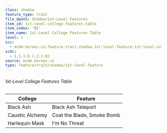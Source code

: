 ```yaml
---
class: shadow
feature_type: trait
file_dpath: Shadow/1st-Level Features
item_id: 1st-level-college-features-table
item_index: '02'
item_name: 1st-Level College Features Table
level: 1
scc:
  - mcdm.heroes.v1:feature.trait.shadow.1st-level-feature:1st-level-college-features-table
scdc:
  - 1.1.1:6.1.2.1:02
source: mcdm.heroes.v1
type: feature/trait/shadow/1st-level-feature
---
```


###### 1st-Level College Features Table

| College         | Feature                    |
| --------------- | -------------------------- |
| Black Ash       | Black Ash Teleport         |
| Caustic Alchemy | Coat the Blade, Smoke Bomb |
| Harlequin Mask  | I'm No Threat              |

